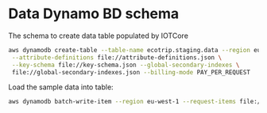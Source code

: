 # Data Dynamo BD schema

The schema to create data table populated by IOTCore

```sh
aws dynamodb create-table --table-name ecotrip.staging.data --region eu-west-1 \
 --attribute-definitions file://attribute-definitions.json \
 --key-schema file://key-schema.json --global-secondary-indexes \
 file://global-secondary-indexes.json --billing-mode PAY_PER_REQUEST
```

Load the sample data into table:

```sh
aws dynamodb batch-write-item --region eu-west-1 --request-items file://seed.json
```
